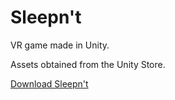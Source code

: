 # Sleepn't

VR game made in Unity.

Assets obtained from the Unity Store.

[Download Sleepn't](https://github.com/outyard/sleepnt/releases/download/0.1/sleepnt-0.1.zip)
